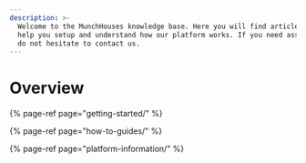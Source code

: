 ```yaml
---
description: >-
  Welcome to the MunchHouses knowledge base. Here you will find articles to
  help you setup and understand how our platform works. If you need assistance,
  do not hesitate to contact us.
---
```


# Overview

{% page-ref page="getting-started/" %}

{% page-ref page="how-to-guides/" %}

{% page-ref page="platform-information/" %}





